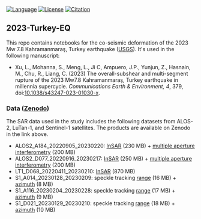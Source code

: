 [![Language](https://img.shields.io/badge/python-3.8%2B-blue?style=flat-square)](https://www.python.org/)
[![License](https://img.shields.io/badge/license-Apache--2.0-blue?style=flat-square)](https://github.com/yunjunz/2023-Turkey-EQ/blob/main/LICENSE)
[![Citation](https://img.shields.io/badge/DOI-10.1038%2Fs43247--023--01030--x-blue?style=flat-square)](https://doi.org/10.1038/s43247-023-01030-x)

## 2023-Turkey-EQ

This repo contains notebooks for the co-seismic deformation of the 2023 Mw 7.8 Kahramanmaraş, Turkey earthquake ([USGS](https://earthquake.usgs.gov/earthquakes/eventpage/us6000jllz/executive)). It's used in the following manuscript:

+ Xu, L., Mohanna, S., Meng, L., Ji C, Ampuero, J.P., Yunjun, Z., Hasnain, M., Chu, R., Liang, C. (2023) The overall-subshear and multi-segment rupture of the 2023 Mw7.8 Kahramanmaraş, Turkey earthquake in millennia supercycle. _Communications Earth & Environment, 4_, 379, doi:[10.1038/s43247-023-01030-x](https://doi.org/10.1038/s43247-023-01030-x).

### Data ([Zenodo](https://doi.org/10.5281/zenodo.7877812))

The SAR data used in the study includes the following datasets from ALOS-2, LuTan-1, and Sentinel-1 satellites. The products are available on Zenodo in the link above.

+ ALOS2_A184_20220905_20230220: [InSAR](https://zenodo.org/record/8402190/files/ALOS2_A184_20220905_20230220_IFG.zip) (230 MB) + [multiple aperture interferometry](https://zenodo.org/record/8402190/files/ALOS2_A184_20220905_20230220_MAI.zip) (200 MB)
+ ALOS2_D077_20220916_20230217: [InSAR](https://zenodo.org/record/8402190/files/ALOS2_D077_20220916_20230217_IFG.zip) (250 MB) + [multiple aperture interferometry](https://zenodo.org/record/8402190/files/ALOS2_D077_20220916_20230217_MAI.zip) (200 MB)
+ LT1_D068_20220411_20230210: [InSAR](https://zenodo.org/record/8402190/files/LT1_D068_20220411_20230210_IFG.zip) (870 MB)
+ S1_A014_20230128_20230209: speckle tracking [range](https://zenodo.org/record/8402190/files/S1_A014_20230128_20230209_OFF_RG.zip) (16 MB) + [azimuth](https://zenodo.org/record/8402190/files/S1_A014_20230128_20230209_OFF_AZ.zip) (8 MB)
+ S1_A116_20230204_20230228: speckle tracking [range](https://zenodo.org/record/8402190/files/S1_A116_20230204_20230228_OFF_RG.zip) (17 MB) + [azimuth](https://zenodo.org/record/8402190/files/S1_A116_20230204_20230228_OFF_AZ.zip) (9 MB)
+ S1_D021_20230129_20230210: speckle tracking [range](https://zenodo.org/record/8402190/files/S1_D021_20230129_20230210_OFF_RG.zip) (18 MB) + [azimuth](https://zenodo.org/record/8402190/files/S1_D021_20230129_20230210_OFF_AZ.zip) (10 MB)
